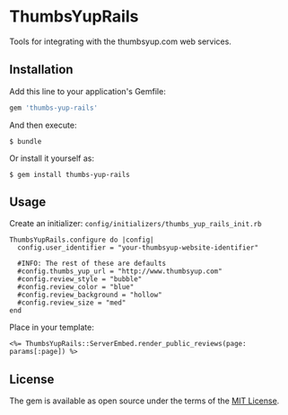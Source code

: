 # ThumbsYupRails

Tools for integrating with the thumbsyup.com web services.

## Installation

Add this line to your application's Gemfile:

```ruby
gem 'thumbs-yup-rails'
```

And then execute:

    $ bundle

Or install it yourself as:

    $ gem install thumbs-yup-rails

## Usage

Create an initializer: `config/initializers/thumbs_yup_rails_init.rb`

```
ThumbsYupRails.configure do |config|
  config.user_identifier = "your-thumbsyup-website-identifier"

  #INFO: The rest of these are defaults
  #config.thumbs_yup_url = "http://www.thumbsyup.com"
  #config.review_style = "bubble"
  #config.review_color = "blue"
  #config.review_background = "hollow"
  #config.review_size = "med"
end
```

Place in your template:

```
<%= ThumbsYupRails::ServerEmbed.render_public_reviews(page: params[:page]) %>
```

## License

The gem is available as open source under the terms of the [MIT License](http://opensource.org/licenses/MIT).
